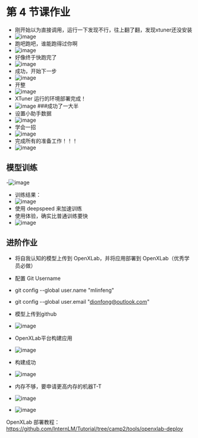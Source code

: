 # 第 4 节课作业

- 刚开始以为直接调用，运行一下发现不行，往上翻了翻，发现xtuner还没安装
- ![image](https://github.com/Mlinfeng/InternLM2/assets/50072711/e8823b5c-9a10-4bcc-a810-32947c8320ac)
- 跑吧跑吧，谁能跑得过你啊
- ![image](https://github.com/Mlinfeng/InternLM2/assets/50072711/ce7fdbaa-bca9-4377-9d1b-6cd921a4e216)
- 好像终于快跑完了
- ![image](https://github.com/Mlinfeng/InternLM2/assets/50072711/f1d5ac31-b878-49e9-a927-bcd2959880e3)
- 成功，开始下一步
- ![image](https://github.com/Mlinfeng/InternLM2/assets/50072711/cd23c406-523e-4b56-8b8f-8dbb030fd693)
- 开整
- ![image](https://github.com/Mlinfeng/InternLM2/assets/50072711/d2cd3c71-0d74-484e-bd29-2106fd8c44a4)
-  XTuner 运行的环境部署完成！
-  ![image](https://github.com/Mlinfeng/InternLM2/assets/50072711/c79a8522-5b56-4904-8cc5-a282b38ecf52)
  ###成功了一大半
- 设置小助手数据
- ![image](https://github.com/Mlinfeng/InternLM2/assets/50072711/6f03caa2-634c-44e5-a10a-faebe8cc053b)
- 学会一招
- ![image](https://github.com/Mlinfeng/InternLM2/assets/50072711/5d4ac5d4-67b4-4c46-b000-d98894b2f0ad)
- 完成所有的准备工作！！！
- ![image](https://github.com/Mlinfeng/InternLM2/assets/50072711/32558a38-c523-48b4-a553-d42501e60bc5)
## 模型训练
-![image](https://github.com/Mlinfeng/InternLM2/assets/50072711/82f859ea-b7a3-4ec1-bec2-d3486eba9161)
- 训练结果：
- ![image](https://github.com/Mlinfeng/InternLM2/assets/50072711/bf1b68c5-3c50-46d8-bec9-d1db3bce160e)
- 使用 deepspeed 来加速训练
- 使用体验，确实比普通训练要快
- ![image](https://github.com/Mlinfeng/InternLM2/assets/50072711/cd96d801-338e-4fc7-b684-fef101ae3c76)

## 进阶作业

- 将自我认知的模型上传到 OpenXLab，并将应用部署到 OpenXLab（优秀学员必做）
- 配置 Git Username

- git config --global user.name "mlinfeng"
- git config --global user.email "dionfong@outlook.com"
- 模型上传到github
- ![image](https://github.com/Mlinfeng/InternLM2/assets/50072711/74c7cb8c-2879-4c6d-bda0-c213fc6adaed)
- OpenXLab平台构建应用
- ![image](https://github.com/Mlinfeng/InternLM2/assets/50072711/1e6c17d7-c0e3-43c2-8608-f79d09b87f13)
- 构建成功
- ![image](https://github.com/Mlinfeng/InternLM2/assets/50072711/fad189c2-8e6c-4f47-b6c5-6592ec3eb00c)

- 内存不够，要申请更高内存的机器T-T
- ![image](https://github.com/Mlinfeng/InternLM2/assets/50072711/ffed1607-496c-497d-b684-d9183d62ddfe)
- ![image](https://github.com/Mlinfeng/InternLM2/assets/50072711/d0cc865c-6028-4d4f-914b-e39d9dba745b)



OpenXLab 部署教程：https://github.com/InternLM/Tutorial/tree/camp2/tools/openxlab-deploy




